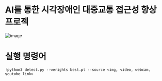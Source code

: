 # AI를 통한 시각장애인 대중교통 접근성 향상 프로젝

![image](https://github.com/K-Software-BootCamp/2023KEB_Murado-Ssul-Ja/assets/108107570/bb25f83b-5842-4663-bee1-76c31e370f03)



# 실행 명령어
```
!python3 detect.py --werights best.pt --source <img, video, webcam, youtube link> 
```
